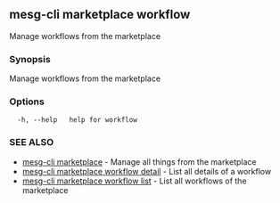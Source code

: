## mesg-cli marketplace workflow

Manage workflows from the marketplace

### Synopsis

Manage workflows from the marketplace

### Options

```
  -h, --help   help for workflow
```

### SEE ALSO

* [mesg-cli marketplace](mesg-cli_marketplace.md)	 - Manage all things from the marketplace
* [mesg-cli marketplace workflow detail](mesg-cli_marketplace_workflow_detail.md)	 - List all details of a workflow
* [mesg-cli marketplace workflow list](mesg-cli_marketplace_workflow_list.md)	 - List all workflows of the marketplace

